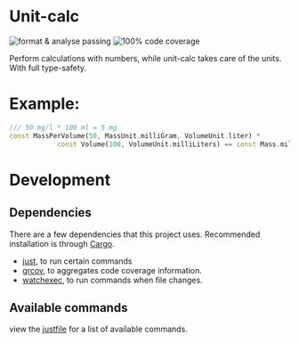 <!-- 
This README describes the package. If you publish this package to pub.dev,
this README's contents appear on the landing page for your package.

For information about how to write a good package README, see the guide for
[writing package pages](https://dart.dev/guides/libraries/writing-package-pages). 

For general information about developing packages, see the Dart guide for
[creating packages](https://dart.dev/guides/libraries/create-library-packages)
and the Flutter guide for
[developing packages and plugins](https://flutter.dev/developing-packages). 
-->
# Unit-calc 
![format & analyse passing](https://github.com/BentEngbers/unit-calc/actions/workflows/push-checks.yaml/badge.svg?branch=master)
![100% code coverage](https://github.com/BentEngbers/unit-calc/actions/workflows/full-code-coverage.yaml/badge.svg?branch=master)

Perform calculations with numbers, while unit-calc takes care of the units.
With full type-safety.
# Example: 
```dart 
/// 50 mg/l * 100 ml = 5 mg
const MassPerVolume(50, MassUnit.milliGram, VolumeUnit.liter) *
            const Volume(100, VolumeUnit.milliLiters) == const Mass.milliGrams(5) // true
```
# Development
## Dependencies 
There are a few dependencies that this project uses.
Recommended installation is through [Cargo](https://doc.rust-lang.org/stable/cargo/).
- [just](https://github.com/casey/just), to run certain commands 
- [grcov](https://github.com/mozilla/grcov), to aggregates code coverage information.
- [watchexec](https://github.com/watchexec/watchexec), to run commands when file changes.

## Available commands
view the [justfile](./justfile) for a list of available commands.
